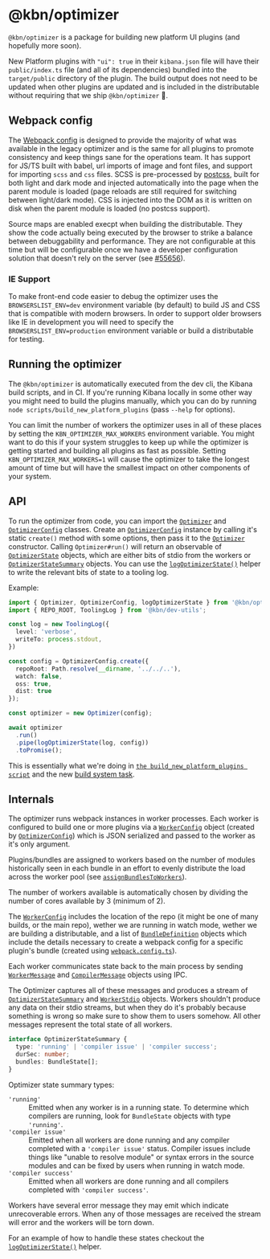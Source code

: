 # @kbn/optimizer

`@kbn/optimizer` is a package for building new platform UI plugins (and hopefully more soon).

New Platform plugins with `"ui": true` in their `kibana.json` file will have their `public/index.ts` file (and all of its dependencies) bundled into the `target/public` directory of the plugin. The build output does not need to be updated when other plugins are updated and is included in the distributable without requiring that we ship `@kbn/optimizer` 🎉.

## Webpack config

The [Webpack config][WebpackConfig] is designed to provide the majority of what was available in the legacy optimizer and is the same for all plugins to promote consistency and keep things sane for the operations team. It has support for JS/TS built with babel, url imports of image and font files, and support for importing `scss` and `css` files. SCSS is pre-processed by [postcss][PostCss], built for both light and dark mode and injected automatically into the page when the parent module is loaded (page reloads are still required for switching between light/dark mode). CSS is injected into the DOM as it is written on disk when the parent module is loaded (no postcss support).

Source maps are enabled execpt when building the distributable. They show the code actually being executed by the browser to strike a balance between debuggability and performance. They are not configurable at this time but will be configurable once we have a developer configuration solution that doesn't rely on the server (see [#55656](https://github.com/elastic/kibana/issues/55656)).

### IE Support

To make front-end code easier to debug the optimizer uses the `BROWSERSLIST_ENV=dev` environment variable (by default) to build JS and CSS that is compatible with modern browsers. In order to support older browsers like IE in development you will need to specify the `BROWSERSLIST_ENV=production` environment variable or build a distributable for testing.

## Running the optimizer

The `@kbn/optimizer` is automatically executed from the dev cli, the Kibana build scripts, and in CI. If you're running Kibana locally in some other way you might need to build the plugins manually, which you can do by running `node scripts/build_new_platform_plugins` (pass `--help` for options).

You can limit the number of workers the optimizer uses in all of these places by setting the `KBN_OPTIMIZER_MAX_WORKERS` environment variable. You might want to do this if your system struggles to keep up while the optimizer is getting started and building all plugins as fast as possible. Setting `KBN_OPTIMIZER_MAX_WORKERS=1` will cause the optimizer to take the longest amount of time but will have the smallest impact on other components of your system.

## API

To run the optimizer from code, you can import the [`Optimizer`][Optimizer] and [`OptimizerConfig`][OptimizerConfig] classes. Create an [`OptimizerConfig`][OptimizerConfig] instance by calling it's static `create()` method with some options, then pass it to the [`Optimizer`][Optimizer] constructor. Calling `Optimizer#run()` will return an observable of [`OptimizerState`][Optimizer] objects, which are either bits of stdio from the workers or [`OptimizerStateSummary`][Optimizer] objects. You can use the [`logOptimizerState()`][LogOptimizerState] helper to write the relevant bits of state to a tooling log.

Example:
```ts
import { Optimizer, OptimizerConfig, logOptimizerState } from '@kbn/optimizer';
import { REPO_ROOT, ToolingLog } from '@kbn/dev-utils';

const log = new ToolingLog({
  level: 'verbose',
  writeTo: process.stdout,
})

const config = OptimizerConfig.create({
  repoRoot: Path.resolve(__dirname, '../../..'),
  watch: false,
  oss: true,
  dist: true
});

const optimizer = new Optimizer(config);

await optimizer
  .run()
  .pipe(logOptimizerState(log, config))
  .toPromise();
```

This is essentially what we're doing in [`the build_new_platform_plugins script`][Cli] and the new [build system task][BuildTask].

## Internals

The optimizer runs webpack instances in worker processes. Each worker is configured to build one or more plugins via a [`WorkerConfig`][WorkerConfig] object (created by [`OptimizerConfig`][OptimizerConfig]) which is JSON serialized and passed to the worker as it's only argument.

Plugins/bundles are assigned to workers based on the number of modules historically seen in each bundle in an effort to evenly distribute the load across the worker pool (see [`assignBundlesToWorkers`][AssignBundlesToWorkers]).

The number of workers available is automatically chosen by dividing the number of cores available by 3 (minimum of 2).

The [`WorkerConfig`][WorkerConfig] includes the location of the repo (it might be one of many builds, or the main repo), wether we are running in watch mode, wether we are building a distributable, and a list of [`BundleDefinition`][BundleDefinition] objects which include the details necessary to create a webpack config for a specific plugin's bundle (created using [`webpack.config.ts`][WebpackConfig]).

Each worker communicates state back to the main process by sending [`WorkerMessage`][WorkerMessage] and [`CompilerMessage`][CompilerMessage] objects using IPC.

The Optimizer captures all of these messages and produces a stream of [`OptimizerStateSummary`][Optimizer] and [`WorkerStdio`][ObserveWorker] objects. Workers shouldn't produce any data on their stdio streams, but when they do it's probably because something is wrong so make sure to show them to users somehow. All other messages represent the total state of all workers.

```ts
interface OptimizerStateSummary {
  type: 'running' | 'compiler issue' | 'compiler success';
  durSec: number;
  bundles: BundleState[];
}
```

Optimizer state summary types:
<dl>
  <dt><code>'running'</code></dt>
  <dd>Emitted when any worker is in a running state. To determine which compilers are running, look for <code>BundleState</code> objects with type <code>'running'</code>.</dd>
  <dt><code>'compiler issue'</code></dt>
  <dd>Emitted when all workers are done running and any compiler completed with a <code>'compiler issue'</code> status. Compiler issues include things like "unable to resolve module" or syntax errors in the source modules and can be fixed by users when running in watch mode.</dd>
  <dt><code>'compiler success'</code></dt>
  <dd>Emitted when all workers are done running and all compilers completed with <code>'compiler success'</code>.</dd>
</dl>

Workers have several error message they may emit which indicate unrecoverable errors. When any of those messages are received the stream will error and the workers will be torn down.

For an example of how to handle these states checkout the [`logOptimizerState()`][LogOptimizerState] helper.

[PostCss]: https://postcss.org/
[Cli]: src/cli.ts
[Optimizer]: src/optimizer.ts
[ObserveWorker]: src/observe_worker.ts
[CompilerMessage]: src/common/compiler_messages.ts
[WorkerMessage]: src/common/worker_messages.ts
[WebpackConfig]: src/worker/webpack.config.ts
[BundleDefinition]: src/common/bundle_definition.ts
[WorkerConfig]: src/common/worker_config.ts
[OptimizerConfig]: src/optimizer_config.ts
[LogOptimizerState]: src/log_optimizer_state.ts
[AssignBundlesToWorkers]: src/assign_bundles_to_workers.ts
[BuildTask]: ../../src/dev/build/tasks/build_new_platform_plugins.js